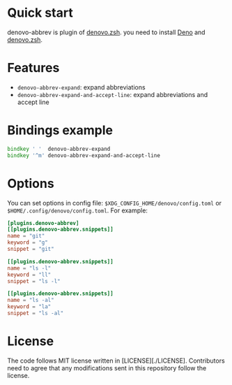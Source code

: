 # Quick start

denovo-abbrev is plugin of [denovo.zsh][denovo.zsh].
you need to install [Deno][deno] and [denovo.zsh][denovo.zsh].
 
[denovo.zsh]: https://github.com/Warashi/denovo.zsh/
[deno]: https://deno.land/

# Features
- `denovo-abbrev-expand`: expand abbreviations
- `denovo-abbrev-expand-and-accept-line`: expand abbreviations and accept line

# Bindings example
```zsh
bindkey ' '  denovo-abbrev-expand
bindkey '^m' denovo-abbrev-expand-and-accept-line
```

# Options
You can set options in config file: `$XDG_CONFIG_HOME/denovo/config.toml` or `$HOME/.config/denovo/config.toml`.
For example:

```toml
[plugins.denovo-abbrev]
[[plugins.denovo-abbrev.snippets]]
name = "git"
keyword = "g"
snippet = "git"

[[plugins.denovo-abbrev.snippets]]
name = "ls -l"
keyword = "ll"
snippet = "ls -l"

[[plugins.denovo-abbrev.snippets]]
name = "ls -al"
keyword = "la"
snippet = "ls -al"
```

# License
The code follows MIT license written in [LICENSE][./LICENSE]. Contributors need to agree that any modifications sent in this repository follow the license.
